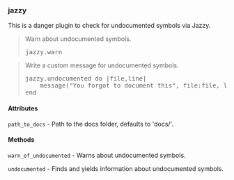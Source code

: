 ### jazzy
This is a danger plugin to check for undocumented symbols via Jazzy.

<blockquote>Warn about undocumented symbols.
  <pre>
jazzy.warn</pre>
</blockquote>

<blockquote>Write a custom message for undocumented symbols.
  <pre>
jazzy.undocumented do |file,line|
    message("You forgot to document this", file:file, line:line)
end</pre>
</blockquote>


#### Attributes

`path_to_docs` - Path to the docs folder, defaults to 'docs/'.


#### Methods

`warn_of_undocumented` - Warns about undocumented symbols.

`undocumented` - Finds and yields information about undocumented symbols.
